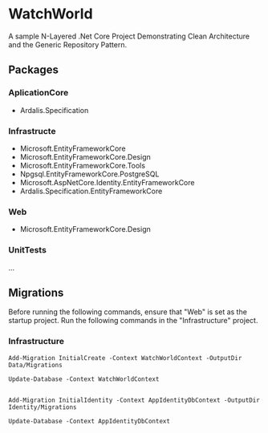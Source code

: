 # WatchWorld

A sample N-Layered .Net Core Project Demonstrating Clean Architecture and the Generic Repository Pattern.

## Packages

### AplicationCore
- Ardalis.Specification

### Infrastructe 
- Microsoft.EntityFrameworkCore
- Microsoft.EntityFrameworkCore.Design
- Microsoft.EntityFrameworkCore.Tools
- Npgsql.EntityFrameworkCore.PostgreSQL
- Microsoft.AspNetCore.Identity.EntityFrameworkCore
- Ardalis.Specification.EntityFrameworkCore

### Web
- Microsoft.EntityFrameworkCore.Design

### UnitTests
...

## Migrations

Before running the following commands, ensure that "Web" is set as the startup project. Run the following commands in the "Infrastructure" project.

### Infrastructure

```
Add-Migration InitialCreate -Context WatchWorldContext -OutputDir Data/Migrations

Update-Database -Context WatchWorldContext


Add-Migration InitialIdentity -Context AppIdentityDbContext -OutputDir Identity/Migrations

Update-Database -Context AppIdentityDbContext
```


